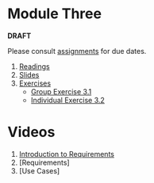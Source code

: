 # Module Three

**DRAFT**

Please consult [assignments](../references/assignments.md) for due dates. 
1. [Readings](./readings/_module-3-readings.md)
2. [Slides](./slides)
3. [Exercises](./exercises)
    - [Group Exercise 3.1](./exercises/03.1-Exercise-Requirements.md)
    - [Individual Exercise 3.2](./exercises/03.2-individual-requirements-analysis.md)


# Videos
1. [Introduction to Requirements](https://vimeo.com/455838400)
2. [Requirements]
3. [Use Cases]
